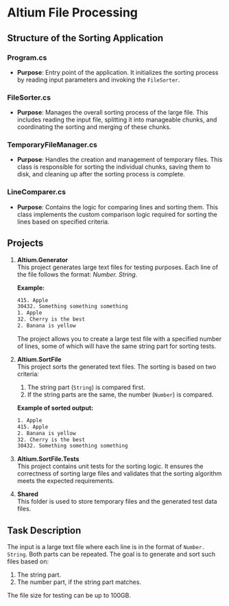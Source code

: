 # Altium File Processing

## Structure of the Sorting Application

### Program.cs
- **Purpose**: Entry point of the application. It initializes the sorting process by reading input parameters and invoking the `FileSorter`.

### FileSorter.cs
- **Purpose**: Manages the overall sorting process of the large file. This includes reading the input file, splitting it into manageable chunks, and coordinating the sorting and merging of these chunks.

### TemporaryFileManager.cs
- **Purpose**: Handles the creation and management of temporary files. This class is responsible for sorting the individual chunks, saving them to disk, and cleaning up after the sorting process is complete.

### LineComparer.cs
- **Purpose**: Contains the logic for comparing lines and sorting them. This class implements the custom comparison logic required for sorting the lines based on specified criteria.


## Projects

1. **Altium.Generator**  
   This project generates large text files for testing purposes. Each line of the file follows the format: *Number. String*.

   **Example:**
   ```txt
   415. Apple
   30432. Something something something
   1. Apple
   32. Cherry is the best
   2. Banana is yellow
   ```

   The project allows you to create a large test file with a specified number of lines, some of which will have the same string part for sorting tests.

2. **Altium.SortFile**  
   This project sorts the generated text files. The sorting is based on two criteria:
   1. The string part (`String`) is compared first.
   2. If the string parts are the same, the number (`Number`) is compared.

   **Example of sorted output:**
   ```txt
   1. Apple
   415. Apple
   2. Banana is yellow
   32. Cherry is the best
   30432. Something something something
   ```

3. **Altium.SortFile.Tests**  
   This project contains unit tests for the sorting logic. It ensures the correctness of sorting large files and validates that the sorting algorithm meets the expected requirements.

4. **Shared**  
   This folder is used to store temporary files and the generated test data files.

## Task Description
The input is a large text file where each line is in the format of `Number. String`. Both parts can be repeated. The goal is to generate and sort such files based on:
1. The string part.
2. The number part, if the string part matches.

The file size for testing can be up to 100GB.
